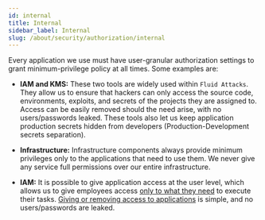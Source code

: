 ```yaml
---
id: internal
title: Internal
sidebar_label: Internal
slug: /about/security/authorization/internal
---
```


Every application we use must have
user-granular authorization settings
to grant minimum-privilege policy at all times.
Some examples are:

- **IAM and KMS:** These two tools
are widely used within `Fluid Attacks`.
They allow us to ensure
that hackers can only access the source code,
environments, exploits, and secrets
of the projects they are assigned to.
Access can be easily removed should the need arise,
with no users/passwords leaked.
These tools also let us
keep application production secrets
hidden from developers
(Production-Development secrets separation).

- **Infrastructure:** Infrastructure components
always provide minimum privileges
only to the applications that need to use them.
We never give any service full permissions
over our entire infrastructure.

- **IAM:** It is possible to give
application access at the user level,
which allows us to give employees access
[only to what they need](/criteria/data/176)
to execute their tasks.
[Giving or removing access to applications](/criteria/authorization/034)
is simple, and no users/passwords are leaked.

